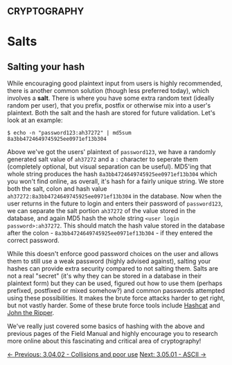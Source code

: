 ## CRYPTOGRAPHY

# Salts

## Salting your hash

While encouraging good plaintext input from users is highly
recommended, there is another common solution (though less preferred
today), which involves a **salt**. There is where you have
some extra random text (ideally random per user), that you prefix,
postfix or otherwise mix into a user's plaintext. Both the salt and the
hash are stored for future validation. Let's look at an example:

```console
$ echo -n "password123:ah37272" | md5sum
8a3bb4724649745925ee0971ef13b304
```

Above we've got the users' plaintext of `password123`, we have a randomly generated salt value of `ah37272` and a `:`
 character to seperate them (completely optional, but visual separation
can be useful). MD5'ing that whole string produces the hash `8a3bb4724649745925ee0971ef13b304` which you won't find online, as overall, it's hash for a fairly unique string. We store both the salt, colon and hash value `ah37272:8a3bb4724649745925ee0971ef13b304` in the database. Now when the user returns in the future to login and enters their password of `password123`, we can separate the salt portion `ah37272` of the value stored in the database, and again MD5 hash the whole string `<user login password>:ah37272`. This should match the hash value stored in the database after the colon - `8a3bb4724649745925ee0971ef13b304` - if they entered the correct password.

While this doesn't enforce good password choices on the user and
allows them to still use a weak password (highly advised against),
salting your hashes can provide extra security compared to not salting
them. Salts are not a real "secret" (it's why they can be stored in a
database in their plaintext form) but they can be used, figured out how
to use them (perhaps prefixed, postfixed or mixed somehow?) and common
passwords attempted using these possibilities. It makes the brute force
attacks harder to get right, but not vastly harder. Some of these brute
force tools include [Hashcat](https://hashcat.net/hashcat/) and [John the Ripper](https://www.openwall.com/john/).

We've really just covered some basics of hashing with the above and
previous pages of the Field Manual and highly encourage you to research
more online about this fascinating and critical area of cryptography!

[← Previous: 3.04.02 - Collisions and poor use](https://play.cyberstart.com/field-manual/5b1d071b-d7eb-11eb-89e6-0242ac140009)
[Next: 3.05.01 - ASCII →](https://play.cyberstart.com/field-manual/8faa18d4-d7eb-11eb-aa93-0242ac140009)

